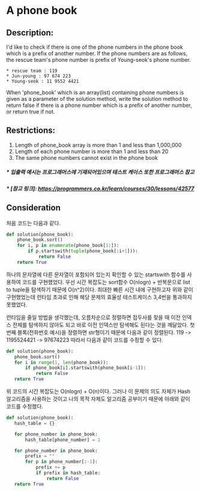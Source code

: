 # A phone book

## Description:
 I'd like to check if there is one of the phone numbers in the phone book which is a prefix of another number.
 If the phone numbers are as follows, the rescue team's phone number is prefix of Young-seok's phone number.
 ```
 * rescue team : 119
 * Jun-young : 97 674 223
 * Young-seok : 11 9552 4421
 ```
  When 'phone_book' which is an array(list) containing phone numbers is given as a parameter of the solution method, write the solution method to return false if there is a phone number which is a prefix of another number, or return true if not.

## Restrictions:
1. Length of phone_book array is more than 1 and less than 1,000,000
2. Length of each phone number is more than 1 and less than 20
3. The same phone numbers cannot exist in the phone book

##### * 입출력 예시는 프로그래머스에 기재되어있으며 테스트 케이스 또한 프로그래머스 참고
##### * [참고 링크]: https://programmers.co.kr/learn/courses/30/lessons/42577


## Consideration
처음 코드는 다음과 같다.
```python
def solution(phone_book):
    phone_book.sort()
    for i, p in enumerate(phone_book[1:]):
        if p.startswith(tuple(phone_book[:i+1])):
            return False
    return True
```
 하나의 문자열에 다른 문자열이 포함되어 있는지 확인할 수 있는 startswith 함수를 사용하여 코드를 구현했었다. 우선 시간 복잡도는 sort함수 O(nlogn) + 반복문으로 list to tuple을 탐색하기 때문에 O(n^2)이다. 최대한 빠른 시간 내에 구현하고자 위와 같이 구현했었는데 런타임 초과로 인해 해당 문제의 효율성 테스트케이스 3,4번을 통과하지 못했었다.

 런타임을 줄일 방법을 생각했는데, 오름차순으로 정렬하면 접두사를 찾을 때 이전 인덱스 전체를 탐색하지 않아도 되고 바로 이전 인덱스만 탐색해도 된다는 것을 깨달았다.
 첫 번째 블록(전화번호 예시)을 정렬하면 str형이기 때문에 다음과 같이 정렬된다. 119 -> 1195524421 -> 97674223
 따라서 다음과 같이 코드를 수정할 수 있다.
 ```python
 def solution(phone_book):
    phone_book.sort()
    for i in range(1, len(phone_book)):
        if phone_book[i].startswith(phone_book[i-1]):
            return False
    return True
 ```
  위 코드의 시간 복잡도는 O(nlogn) + O(n)이다. 그러나 이 문제의 의도 자체가 Hash 알고리즘을 사용하는 것이고 나의 목적 자체도 알고리즘 공부이기 때문에 아래와 같이 코드를 수정했다.
 ```python
 def solution(phone_book):
    hash_table = {}

    for phone_number in phone_book:
        hash_table[phone_number] = 1

    for phone_number in phone_book:
        prefix = ""
        for p in phone_number[:-1]:
            prefix += p
            if prefix in hash_table:
                return False
    return True
   ```
 

